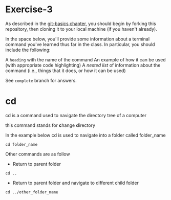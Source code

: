 # Exercise-3

As described in the [git-basics chapter](https://info201.github.io/git-basics.html), you should begin by forking this repository, then cloning it to your local machine (if you haven't already).

In the space below, you'll provide some information about a terminal command you've learned thus far in the class. In particular, you should include the following:

A `heading` with the name of the command
An example of how it can be used (with appropriate code highlighting)
A _nested list_ of information about the command (i.e., things that it does, or how it can be used)

See `complete` branch for answers.
# cd 
cd is a command used to navigate the directory tree of a computer

this command stands for **c**hange **d**irectory

In the example below cd is used to navigate into a folder called folder_name

```
cd folder_name
```

Other commands are as follow
- Return to parent folder
```
cd ..
```
- Return to parent folder and navigate to different child folder
```
cd ../other_folder_name
```
